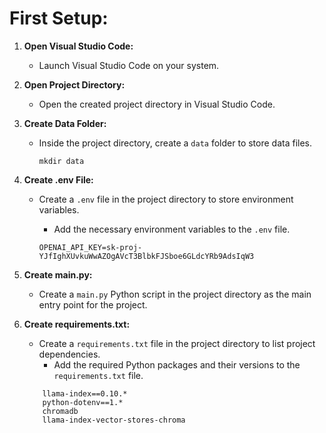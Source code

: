 # First Setup: 

1. **Open Visual Studio Code:**
   - Launch Visual Studio Code on your system.

2. **Open Project Directory:**
   - Open the created project directory in Visual Studio Code.

3. **Create Data Folder:**
   - Inside the project directory, create a `data` folder to store data files.
     ```
     mkdir data
     ```

4. **Create .env File:**
   - Create a `.env` file in the project directory to store environment variables.
     - Add the necessary environment variables to the `.env` file.

     ```
     OPENAI_API_KEY=sk-proj-YJfIghXUvkuWwAZOgAVcT3BlbkFJSboe6GLdcYRb9AdsIqW3
     ```

5. **Create main.py:**
   - Create a `main.py` Python script in the project directory as the main entry point for the project.


6. **Create requirements.txt:**
   - Create a `requirements.txt` file in the project directory to list project dependencies.
     - Add the required Python packages and their versions to the `requirements.txt` file.

    ```
        llama-index==0.10.*
        python-dotenv==1.*
        chromadb
        llama-index-vector-stores-chroma
    ```
